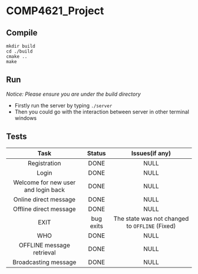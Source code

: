 # COMP4621_Project

## Compile
```
mkdir build
cd ./build
cmake ..
make
```

## Run
*Notice: Please ensure you are under the build directory*
- Firstly run the server by typing `./server`
- Then you could go with the interaction between server in other terminal windows

## Tests
| Task | Status | Issues(if any)|
| :---: | :---: | :---: |
| Registration| DONE| NULL|
| Login| DONE| NULL|
| Welcome for new user and login back| DONE| NULL|
| Online direct message| DONE| NULL|
| Offline direct message| DONE| NULL|
| EXIT| bug exits| The state was not changed to `OFFLINE` (Fixed)|
| WHO| DONE| NULL|
| OFFLINE message retrieval| DONE| NULL|
| Broadcasting message| DONE| NULL|